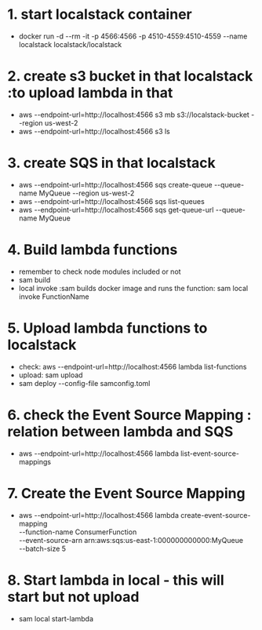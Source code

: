 # 1. start localstack container
- docker run -d --rm -it -p 4566:4566 -p 4510-4559:4510-4559 --name localstack localstack/localstack
# 2. create s3 bucket in that localstack :to upload lambda in that
- aws --endpoint-url=http://localhost:4566 s3 mb s3://localstack-bucket --region us-west-2
- aws --endpoint-url=http://localhost:4566 s3 ls
# 3. create SQS in that localstack
- aws --endpoint-url=http://localhost:4566 sqs create-queue --queue-name MyQueue --region us-west-2
- aws --endpoint-url=http://localhost:4566 sqs list-queues
- aws --endpoint-url=http://localhost:4566 sqs get-queue-url --queue-name MyQueue

# 4. Build lambda functions
- remember to check node modules included or not
- sam build
- local invoke :sam builds docker image and runs the function: sam local invoke FunctionName

# 5. Upload lambda functions to localstack
- check: aws --endpoint-url=http://localhost:4566 lambda list-functions
- upload: sam upload
- sam deploy --config-file samconfig.toml
# 6. check the Event Source Mapping : relation between lambda and SQS
- aws --endpoint-url=http://localhost:4566 lambda list-event-source-mappings
# 7. Create the Event Source Mapping
- aws --endpoint-url=http://localhost:4566 lambda create-event-source-mapping \
    --function-name ConsumerFunction \
    --event-source-arn arn:aws:sqs:us-east-1:000000000000:MyQueue \
    --batch-size 5
# 8. Start lambda in local - this will start but not upload
- sam local start-lambda

